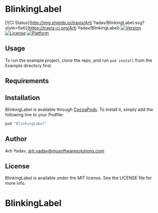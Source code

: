 # BlinkingLabel

[![CI Status](http://img.shields.io/travis/Arti Yadav/BlinkingLabel.svg?style=flat)](https://travis-ci.org/Arti Yadav/BlinkingLabel)
[![Version](https://img.shields.io/cocoapods/v/BlinkingLabel.svg?style=flat)](http://cocoapods.org/pods/BlinkingLabel)
[![License](https://img.shields.io/cocoapods/l/BlinkingLabel.svg?style=flat)](http://cocoapods.org/pods/BlinkingLabel)
[![Platform](https://img.shields.io/cocoapods/p/BlinkingLabel.svg?style=flat)](http://cocoapods.org/pods/BlinkingLabel)

## Usage

To run the example project, clone the repo, and run `pod install` from the Example directory first.

## Requirements

## Installation

BlinkingLabel is available through [CocoaPods](http://cocoapods.org). To install
it, simply add the following line to your Podfile:

```ruby
pod "BlinkingLabel"
```

## Author

Arti Yadav, arti.yadav@musoftwaresolutions.com

## License

BlinkingLabel is available under the MIT license. See the LICENSE file for more info.
# BlinkingLabel
